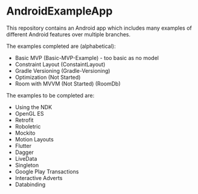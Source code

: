 # AndroidExampleApp
This repository contains an Android app which includes many examples of different Android features over multiple branches.

The examples completed are (alphabetical):
- Basic MVP (Basic-MVP-Example) - too basic as no model
- Constraint Layout (ConstaintLayout)
- Gradle Versioning (Gradle-Versioning)
- Optimization (Not Started)
- Room with MVVM (Not Started) (RoomDb)

The examples to be completed are:
- Using the NDK 
- OpenGL ES
- Retrofit
- Roboletric
- Mockito
- Motion Layouts
- Flutter
- Dagger
- LiveData
- Singleton
- Google Play Transactions
- Interactive Adverts
- Databinding
